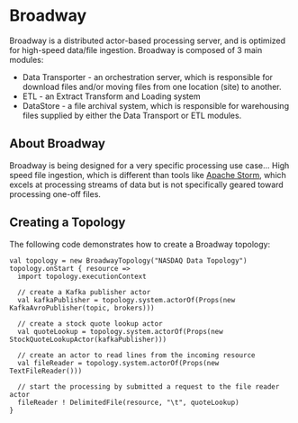 Broadway
====

Broadway is a distributed actor-based processing server, and is optimized for high-speed data/file ingestion. Broadway is composed
of 3 main modules:

* Data Transporter - an orchestration server, which is responsible for download files and/or moving files from one location (site) to another.
* ETL - an Extract Transform and Loading system
* DataStore - a file archival system, which is responsible for warehousing files supplied by either the Data Transport or ETL modules.

## About Broadway

Broadway is being designed for a very specific processing use case... High speed file ingestion, which is different than
tools like <a href="http://storm.apache.org/" target="storm">Apache Storm</a>, which excels at processing streams of data
but is not specifically geared toward processing one-off files.


## Creating a Topology

The following code demonstrates how to create a Broadway topology:

    val topology = new BroadwayTopology("NASDAQ Data Topology")
    topology.onStart { resource =>
      import topology.executionContext

      // create a Kafka publisher actor
      val kafkaPublisher = topology.system.actorOf(Props(new KafkaAvroPublisher(topic, brokers)))

      // create a stock quote lookup actor
      val quoteLookup = topology.system.actorOf(Props(new StockQuoteLookupActor(kafkaPublisher)))

      // create an actor to read lines from the incoming resource
      val fileReader = topology.system.actorOf(Props(new TextFileReader()))

      // start the processing by submitted a request to the file reader actor
      fileReader ! DelimitedFile(resource, "\t", quoteLookup)
    }

